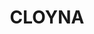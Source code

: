 ---
lastmod: '2025-04-06T06:05:21+00:00'
latitude: -26.112408
layout: suburb
longitude: 151.870256
postcode: '4605'
state: QLD
title: CLOYNA
url: /qld/cloyna/
---